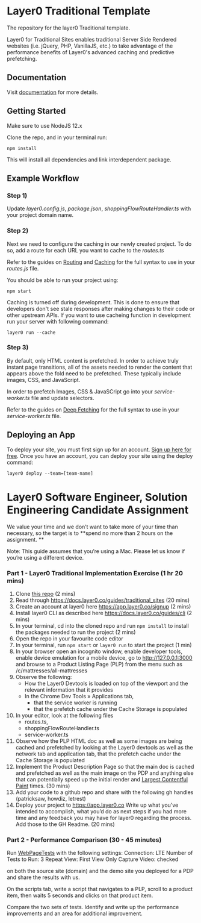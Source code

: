 # Layer0 Traditional Template

The repository for the layer0 Traditional template.

Layer0 for Traditional Sites enables traditional Server Side Rendered websites (i.e. jQuery, PHP, VanillaJS, etc.) to take advantage of the performance benefits of Layer0's advanced caching and predictive prefetching.

## Documentation

Visit [documentation](https://docs.layer0.co/guides/traditional_sites) for more details.

## Getting Started

Make sure to use NodeJS 12.x

Clone the repo, and in your terminal run:
```
npm install
```

This will install all dependencies and link interdependent package.

## Example Workflow

### Step 1)
Update *layer0.config.js*, *package.json*, *shoppingFlowRouteHandler.ts* with your project domain name.

### Step 2)
Next we need to configure the caching in our newly created project. To do so, add a route for each URL you want to cache to the *routes.ts*

Refer to the guides on [Routing](https://docs.layer0.co/guides/routing) and [Caching](https://docs.layer0.co/guides/caching) for the full syntax to use in your *routes.js* file.

You should be able to run your project using:
```
npm start
```

Caching is turned off during development. This is done to ensure that developers don't see stale responses after making changes to their code or other upstream APIs. If you want to use cacheing function in development run your server with following command:
```
layer0 run --cache
```

### Step 3)
By default, only HTML content is prefetched. In order to achieve truly instant page transitions, all of the assets needed to render the content that appears above the fold need to be prefetched. These typically include images, CSS, and JavaScript.

In order to prefetch Images, CSS & JavaSCript go into your *service-worker.ts* file and update selectors.

Refer to the guides on [Deep Fetching](https://app.layer0.co/guides/traditional#section_deep_fetching) for the full syntax to use in your *service-worker.ts* file.

## Deploying an App

To deploy your site, you must first sign up for an account. [Sign up here for free](https://app.layer0.co/signup). 
Once you have an account, you can deploy your site using the deploy command:
```
layer0 deploy --team=[team-name]
```


# Layer0 Software Engineer, Solution Engineering Candidate Assignment 

We value your time and we don’t want to take more of your time than necessary, so the target is to **spend no more than 2 hours on the assignment. **

Note: This guide assumes that you’re using a Mac. Please let us know if you’re using a different device.

### Part 1 - Layer0 Traditional Implementation Exercise (1 hr 20 mins)
1. Clone [this repo](https://github.com/moovweb-demos/candidate-assignment) (2 mins)
2. Read through https://docs.layer0.co/guides/traditional_sites (20 mins)
3. Create an account at layer0 here https://app.layer0.co/signup (2 mins)
4. Install layer0 CLI as described here https://docs.layer0.co/guides/cli (2 mins)
5. In your terminal, cd into the cloned repo and run ```npm install``` to install the packages needed to run the project (2 mins)
6. Open the repo in your favourite code editor
7. In your terminal, run ```npm start``` or ```layer0 run``` to start the project (1 min)
8. In your browser open an incognito window, enable developer tools, enable device emulation for a mobile device, go to http://127.0.0.1:3000 and browse to a Product Listing Page (PLP) from the menu such as /c/mattresses/all-mattresses
9. Observe the following:
    * How the Layer0 Devtools is loaded on top of the viewport and the relevant information that it provides
    * In the Chrome Dev Tools » Applications tab, 
        * that the service worker is running
        * that the prefetch cache under the Cache Storage is populated
10. In your editor, look at the following files
    * routes.ts,
    * shoppingFlowRouteHandler.ts
    * service-worker.ts
11. Observe how the PLP HTML doc as well as some images are being cached and prefetched by looking at the Layer0 devtools as well as the network tab and application tab, that the prefetch cache under the Cache Storage is populated
12. Implement the Product Description Page so that the main doc is cached and prefetched as well as the main image on the PDP and anything else that can potentially speed up the initial render and [Largest Contentful Paint](https://web.dev/lcp/) times. (30 mins)
13. Add your code to a github repo and share with the following gh handles (patricksaw, howdiz, letrest)
14. Deploy your project to https://app.layer0.co 
Write up what you’ve intended to accomplish, what you’d do as next steps if you had more time and any feedback you may have for layer0 regarding the process. Add those to the GH Readme. (20 mins)

### Part 2 - Performance Comparison (30 - 45 minutes)
Run [WebPageTests](https://www.webpagetest.org/) with the following settings:
Connection: LTE
Number of Tests to Run: 3
Repeat View: First View Only
Capture Video: checked

on both the source site (domain) and the demo site you deployed for a PDP and share the results with us.

On the scripts tab, write a script that navigates to a PLP, scroll to a product item, then waits 5 seconds and clicks on that product item.

Compare the two sets of tests. Identify and write up the performance improvements and an area for additional improvement.
